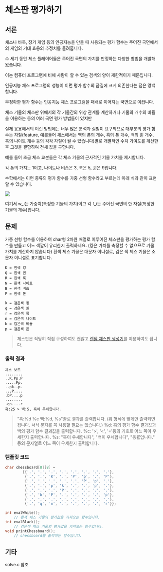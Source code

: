# 체스판 평가하기

## 서론
체스나 바둑, 장기 게임 등의 인공지능을 만들 때 사용되는 평가 함수는 주어진 국면에서의 게임의 기대 효용의 추정치를 돌려줍니다.

수 세기 동안 체스 플레이어들은 주어진 국면의 가치를 판정하는 다양한 방법을 개발해 왔습니다.

이는 컴퓨터 프로그램에 비해 사람이 할 수 있는 검색의 양이 제한적이기 때문입니다.

인공지능 체스 프로그램의 성능이 이런 평가 함수의 품질에 크게 의존한다는 점은 명백합니다. 

부정확한 평가 함수는 인공지능 체스 프로그램을 패배로 이어지는 국면으로 이끕니다.

체스 기물의 체스판 위에서의 각 기물간의 위상 관계를 계산하거나 기물의 개수의 비율을 이용하는 등의 여러 국면 평가 방법들이 있지만 

실제 응용에서의 이런 방법에는 너무 많은 분석과 실험이 요구되므로 대부분의 평가 함수는 자질(feature, 예를들어 체스에서는 백의 폰의 개수, 흑의 폰 개수, 백의 퀸 개수, 흑의 나이트 개수 등의 각각 자질이 될 수 있습니다)별로 개별적인 수치 기여도를 계산한 후 그것을 결합하여 전체 값을 구합니다.

예를 들어 초급 체스 교본들은 각 체스 기물의 근사적인 기물 가치를 제시합니다. 

각 폰의 가치는 1이고, 나이트나 비숍은 3, 룩은 5, 퀸은 9입니다.

수학에서는 이런 종류의 평가 함수를 가중 선형 함수라고 부르는데 아래 식과 같이 표현할 수 있습니다.

<img src="https://render.githubusercontent.com/render/math?math=\displaystyle%20Eval(x)%20%3D%20w_1f_1(s)%20%2B%20w_2f_2(s)%20%2B%20\cdots%20%2B%20w_nf_n(s)%20%3D%20\sum_%7Bi%3D1%7D%5E%7Bn%7Dw_if_i(s)">

여기서 w_i는 가중치(특정한 기물의 가치)이고 각 f_i는 주어진 국면의 한 자질(특정한 기물의 개수)입니다.

## 문제
가중 선형 함수를 이용하여 char형 2차원 배열로 이루어진 체스판을 평가하는 평가 함수를 만들고 어느 색깔이 유리한지 출력하세요. (킹은 가치를 측정할 수 없으므로 기물 가치를 계산하지 않습니다)
흰색 체스 기물은 대문자 이니셜로, 검은 색 체스 기물은 소문자 이니셜로 표기합니다.
```
K = 흰색 킹 
Q = 흰색 퀸
R = 흰색 룩
N = 흰색 나이트
B = 흰색 비숍
P = 흰색 폰

k = 검은색 킹
q = 검은색 퀸
r = 검은색 룩
n = 검은색 나이트
b = 검은색 비숍
p = 검은색 폰
```
> 체스판은 적당히 직접 구성하여도 괜찮고 [랜덤 체스판 생성기](http://bernd.bplaced.net/fengenerator/fengenerator.html)를 이용하여도 됩니다.

### 출력 결과
```
체스 보드
........
..K.Pp.P
.....Pp.
..pk..p.
...P....
.bP....p
........
.qn....r
흑:25 > 백:5, 흑이 우세합니다.
```
> "흑:%d %c 백:%d, %s"꼴로 결과를 출력합니다. (위 형식에 맞게만 출력되면 됩니다. 서식 문자를 꼭 사용할 필요는 없습니다.)
> %d: 흑의 평가 함수 결과값과 백의 평가 함수 결과값을 출력합니다.
> %c: '>', '<', '='등의 기호로 어느 쪽이 우세한지 출력합니다.
> %s: "흑이 우세합니다", "백이 우세합니다", "동률입니다." 등의 문자열로 어느 쪽이 우세한지 출력합니다.


### 템플릿 코드
```C
char chessboard[8][8] =
        {{'.', '.', '.', '.', '.', '.', '.', '.'},
         {'.', '.', 'K', '.', 'P', 'p', '.', 'P'},
         {'.', '.', '.', '.', '.', 'P', 'p', '.'},
         {'.', '.', 'p', 'k', '.', '.', 'p', '.'},
         {'.', '.', '.', 'P', '.', '.', '.', '.'},
         {'.', 'b', 'P', '.', '.', '.', '.', 'p'},
         {'.', '.', '.', '.', '.', '.', '.', '.'},
         {'.', 'q', 'n', '.', '.', '.', '.', 'r'}};
		 
int evalWhite();
    // 흰색 체스 기물의 평가값을 가져오는 함수입니다.
int evalBlack();
    // 검은색 체스 기물의 평가값을 가져오는 함수입니다.
void printChessboard();
    // chessboard를 출력하는 함수입니다.
```

## 기타
solve.c 참조
